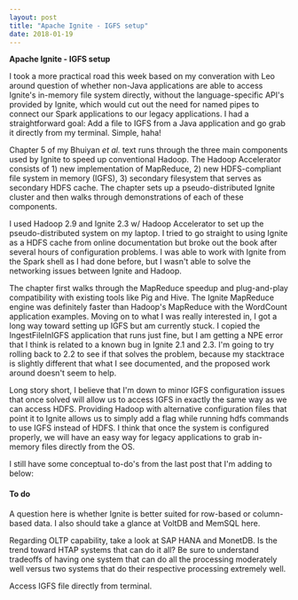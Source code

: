 ```yaml
---
layout: post
title: "Apache Ignite - IGFS setup"
date: 2018-01-19
---
```

<b>Apache Ignite - IGFS setup</b>  

I took a more practical road this week based on my converation with Leo around question of whether non-Java applications are able to access Ignite's in-memory file system directly, without the language-specific API's provided by Ignite, which would cut out the need for named pipes to connect our Spark applications to our legacy applications. I had a straightforward goal: Add a file to IGFS from a Java application and go grab it directly from my terminal. Simple, haha!

Chapter 5 of my Bhuiyan *et al.* text runs through the three main components used by Ignite to speed up conventional Hadoop. The Hadoop Accelerator consists of 1) new implementation of MapReduce, 2) new HDFS-compliant file system in memory (IGFS), 3) secondary filesystem that serves as secondary HDFS cache. The chapter sets up a pseudo-distributed Ignite cluster and then walks through demonstrations of each of these components.

I used Hadoop 2.9 and Ignite 2.3 w/ Hadoop Accelerator to set up the pseudo-distributed system on my laptop. I tried to go straight to using Ignite as a HDFS cache from online documentation but broke out the book after several hours of configuration problems. I was able to work with Ignite from the Spark shell as I had done before, but I wasn't able to solve the networking issues between Ignite and Hadoop.  

The chapter first walks through the MapReduce speedup and plug-and-play compatibility with existing tools like Pig and Hive. The Ignite MapReduce engine was definitely faster than Hadoop's MapReduce with the WordCount application examples. Moving on to what I was really interested in, I got a long way toward setting up IGFS but am currently stuck. I copied the IngestFileInIGFS application that runs just fine, but I am getting a NPE error that I think is related to a known bug in Ignite 2.1 and 2.3. I'm going to try rolling back to 2.2 to see if that solves the problem, because my stacktrace is slightly different that what I see documented, and the proposed work around doesn't seem to help. 

Long story short, I believe that I'm down to minor IGFS configuration issues that once solved will allow us to access IGFS in exactly the same way as we can access HDFS. Providing Hadoop with alternative configuration files that point it to Ignite allows us to simply add a flag while running hdfs commands to use IGFS instead of HDFS. I think that once the system is configured properly, we will have an easy way for legacy applications to grab in-memory files directly from the OS. 

I still have some conceptual to-do's	from the last post that I'm adding to below:

<h4>To do</h4>
A question here is whether Ignite is better suited for row-based or column-based data. I also should take a glance at VoltDB and MemSQL here.

Regarding OLTP capability, take a look at SAP HANA and MonetDB. Is the trend toward HTAP systems that can do it all? Be sure to understand tradeoffs of having one system that can do all the processing moderately well versus two systems that do their respective processing extremely well.

Access IGFS file directly from terminal.
